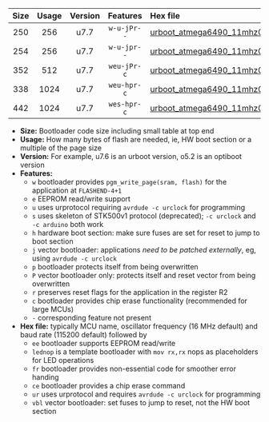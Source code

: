|Size|Usage|Version|Features|Hex file|
|:-:|:-:|:-:|:-:|:--|
|250|256|u7.7|`w-u-jPr--`|[urboot_atmega6490_11mhz0592_19200bps_lednop_ur_vbl.hex](https://raw.githubusercontent.com/stefanrueger/urboot.hex/main/mcus/atmega6490/fcpu_11mhz0592/19200_bps/urboot_atmega6490_11mhz0592_19200bps_lednop_ur_vbl.hex)|
|254|256|u7.7|`w-u-jpr--`|[urboot_atmega6490_11mhz0592_19200bps_lednop_fr_ur_vbl.hex](https://raw.githubusercontent.com/stefanrueger/urboot.hex/main/mcus/atmega6490/fcpu_11mhz0592/19200_bps/urboot_atmega6490_11mhz0592_19200bps_lednop_fr_ur_vbl.hex)|
|352|512|u7.7|`weu-jPr-c`|[urboot_atmega6490_11mhz0592_19200bps_ee_lednop_fr_ce_ur_vbl.hex](https://raw.githubusercontent.com/stefanrueger/urboot.hex/main/mcus/atmega6490/fcpu_11mhz0592/19200_bps/urboot_atmega6490_11mhz0592_19200bps_ee_lednop_fr_ce_ur_vbl.hex)|
|338|1024|u7.7|`weu-hpr-c`|[urboot_atmega6490_11mhz0592_19200bps_ee_lednop_fr_ce_ur.hex](https://raw.githubusercontent.com/stefanrueger/urboot.hex/main/mcus/atmega6490/fcpu_11mhz0592/19200_bps/urboot_atmega6490_11mhz0592_19200bps_ee_lednop_fr_ce_ur.hex)|
|442|1024|u7.7|`wes-hpr-c`|[urboot_atmega6490_11mhz0592_19200bps_ee_lednop_fr_ce.hex](https://raw.githubusercontent.com/stefanrueger/urboot.hex/main/mcus/atmega6490/fcpu_11mhz0592/19200_bps/urboot_atmega6490_11mhz0592_19200bps_ee_lednop_fr_ce.hex)|

- **Size:** Bootloader code size including small table at top end
- **Usage:** How many bytes of flash are needed, ie, HW boot section or a multiple of the page size
- **Version:** For example, u7.6 is an urboot version, o5.2 is an optiboot version
- **Features:**
  + `w` bootloader provides `pgm_write_page(sram, flash)` for the application at `FLASHEND-4+1`
  + `e` EEPROM read/write support
  + `u` uses urprotocol requiring `avrdude -c urclock` for programming
  + `s` uses skeleton of STK500v1 protocol (deprecated); `-c urclock` and `-c arduino` both work
  + `h` hardware boot section: make sure fuses are set for reset to jump to boot section
  + `j` vector bootloader: applications *need to be patched externally*, eg, using `avrdude -c urclock`
  + `p` bootloader protects itself from being overwritten
  + `P` vector bootloader only: protects itself and reset vector from being overwritten
  + `r` preserves reset flags for the application in the register R2
  + `c` bootloader provides chip erase functionality (recommended for large MCUs)
  + `-` corresponding feature not present
- **Hex file:** typically MCU name, oscillator frequency (16 MHz default) and baud rate (115200 default) followed by
  + `ee` bootloader supports EEPROM read/write
  + `lednop` is a template bootloader with `mov rx,rx` nops as placeholders for LED operations
  + `fr` bootloader provides non-essential code for smoother error handing
  + `ce` bootloader provides a chip erase command
  + `ur` uses urprotocol and requires `avrdude -c urclock` for programming
  + `vbl` vector bootloader: set fuses to jump to reset, not the HW boot section
